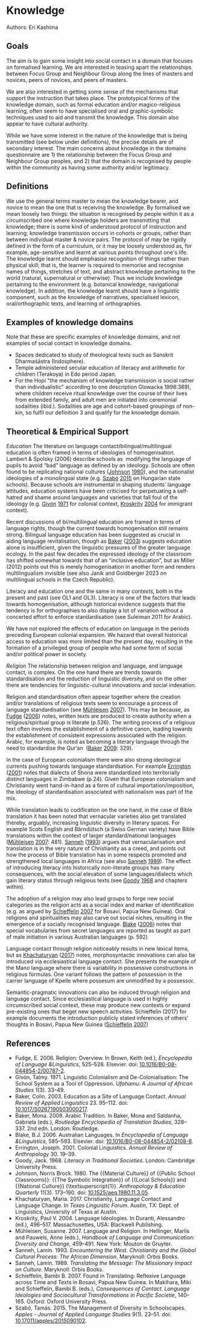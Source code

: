 # Knowledge

Authors: Eri Kashima

## Goals

The aim is to gain some insight into social contact in a domain that focuses on formalised learning. We are interested in teasing apart the relationships between Focus Group and Neighbour Group along the lines of masters and novices, peers of novices, and peers of masters.

We are also interested in getting some sense of the mechanisms that support the instruction that takes place. The prototypical forms of the knowledge domain, such as formal education and/or magico-religious learning, often seem to have specialised oral and graphic-symbolic techniques used to aid and transmit the knowledge. This domain also appear to have cultural authority.

While we have some interest in the nature of the knowledge that is being transmitted (see below under definitions), the precise details are of secondary interest. The main concerns about knowledge in the domains questionnaire are 1) the relationship between the Focus Group and Neighbour Group peoples, and 2) that the domain is recognised by people within the community as having some authority and/or legitimacy.

## Definitions

We use the general terms master to mean the knowledge bearer, and novice to mean the one that is receiving the knowledge.
By formalised we mean loosely two things:
the situation is recognised by people within it as a circumscribed one where knowledge holders are transmitting that knowledge;
there is some kind of understood protocol of instruction and learning;
knowledge transmission occurs in cohorts or groups, rather than between individual master & novice pairs.
The protocol of may be rigidly defined in the form of a curriculum, or it may be loosely understood as, for example, age-sensitive and learnt at various points throughout one's life.
The knowledge learnt should emphasise recognition of things rather than physical skill; that is, the learner is required to memorise and recognise names of things, stretches of text, and abstract knowledge pertaining to the world (natural, supernatural or otherwise). Thus we include knowledge pertaining to the environment (e.g. botanical knowledge, navigational knowledge). In addition, the knowledge learnt should have a linguistic component, such as the knowledge of narratives, specialised lexicon, oral/orthographic texts, and learning of orthographies.

## Examples of knowledge domains

Note that these are specific examples of knowledge domains, and not examples of social contact in knowledge domains.
- Spaces dedicated to study of theological texts such as Sanskrit Dharmaśāstra (Indosphere).
- Temple administered secular education of literacy and arithmetic for children (Terakoya) in Edo period Japan.
- For the Hopi "the mechanism of knowledge transmission is social rather than individualistic" according to one description Glowacka 1998:389), where children receive ritual knowledge over the course of their lives from extended family, and adult men are initiated into ceremonial sodalities (ibid.). Sodalities are age and cohort-based groupings of non-kin, so fulfil our definition 3 and qualify for the knowledge domain.

## Theoretical & Empirical Support

_Education_
The literature on language contact/bilingual/multilingual education is often framed in terms of ideologies of homogenisation. Lambert & Spolsky (2006) describe schools as  modifying the language of pupils to avoid “bad” language as defined by an ideology. Schools are often found to be replicating national cultures ([Johnson](#source-Johnson1980) [1980](#source-Johnson1980)), and the nationalist ideologies of a monolingual state (e.g. [Szabó](#source-Szabo2015) [2015](#source-Szabo2015) on Hungarian state schools). Because schools are instrumental in shaping students’ language attitudes, education systems have been criticised for perpetuating a self-hatred and shame around languages and varieties that fall foul of the ideology (e.g. [Givón](#source-Givon1971) [1971](#source-Givon1971) for colonial context, [Kroskrity](#source-Kroskrity2004) [2004](#source-Kroskrity2004) for immigrant context).

Recent discussions of bi/multilingual education are framed in terms of language rights, though the current towards homogenisation still remains strong. Bilingual language education has been suggested as crucial in aiding language revitalisation, though as [Baker](#source-Baker2003) ([2003](#source-Baker2003)) suggests education alone is insufficient, given the linguistic pressures of the greater language ecology. In the past few decades the expressed ideology of the classroom has shifted somewhat towards that of an “inclusive education”, but as Miller (2012) points out this is merely homogenisation in another form and renders multilingualism invisible (see also Janík and Goldberger 2023 on multilingual schools in the Czech Republic).

Literacy and education one and the same in many contexts, both in the present and past (see OL1 and OL3). Literacy is one of the factors that leads towards homogenisation, although historical evidence suggests that the tendency is for orthographies to also display a lot of variation without a concerted effort to enforce standardisation (see Suleiman 2011 for Arabic).

We have not explored the effects of education on language in the periods preceding European colonial expansion. We hazard that overall historical access to education was more limited than the present day, resulting in the formation of a privileged group of people who had some form of social and/or political power in society.

_Religion_
The relationship between religion and language, and language contact, is complex. On the one hand there are trends towards standardisation and the reduction of linguistic diversity, and on the other there are tendencies for linguistic-cultural innovations and social indexation.

Religion and standardisation often appear together where the creation and/or translations of religious texts seem to encourage a process of language standardisation (see [Mühleisen](#source-Muhleisen2007) [2007](#source-Muhleisen2007)). This may be because, as [Fudge](#source-Fudge2006) ([2006](#source-Fudge2006)) notes, written texts are produced to create authority when a religious/spiritual group is literate (p.526). The writing process of a religious text often involves the establishment of a definitive canon, leading towards the establishment of consistent expressions associated with the religion. Arabic, for example, is noted as becoming a literary language through the need to standardise the Qur’an  ([Baker](#source-Baker2009) [2009](#source-Baker2009): 329).

In the case of European colonialism there were also strong ideological currents pushing towards language standardsation. For example [Errington](#source-Errington2001) ([2001](#source-Errington2001)) notes that dialects of Shona were standardized into territorially distinct languages in Zimbabwe (p.24). Given that European colonialism and Christianity went hand-in-hand as a form of cultural importation/imposition, the ideology of standardisation associated with nationalism was part of the mix.

While translation leads to codification on the one hand, in the case of Bible translation it has been noted that vernacular varieties also get translated thereby, arguably, increasing linguistic diversity in literary spaces. For example Scots English and Bärndütsch (a Swiss German variety) have Bible translations within the context of larger standard/national languages ([Mühleisen](#source-Muhleisen2007) [2007](#source-Muhleisen2007): 481). [Sanneh](#source-Sanneh1993) ([1993](#source-Sanneh1993)) argues that vernacularisation and translation is in the very nature of Christianity as a creed, and points out how the process of Bible translation has in some respects promoted and strengthened local languages in Africa (see also [Sanneh](#source-Sanneh1989) [1989](#source-Sanneh1989)). The effect of introducing literacy into historically non-literate groups has many consequences, with the social elevation of some languages/dialects which gain literary status through religious texts (see [Goody](#source-Goody1968) [1968](#source-Goody1968) and chapters within).

The adoption of a religion may also lead groups to forge new social categories as the religion acts as a social index and marker of identification (e.g. as argued by [Schieffelin](#source-Schieffelin2007) [2007](#source-Schieffelin2007) for Bosavi, Papua New Guinea). Oral religions and spiritualities may also carve out social niches, resulting in the emergence of a socially recognised language. [Blake](#source-Blake2006) ([2006](#source-Blake2006)) notes that special vocabularies from secret languages are reported as taught as part of male initiation in various Australian languages (p. 592)

Language contact through religion noticeably results in new lexical items, but as [Khachaturyan](#source-Khachaturyan2017) ([2017](#source-Khachaturyan2017)) notes, morphosyntactic innovations can also be introduced via ecclesiastical language contact. She presents the example of the Mano language where there is variability in possessive constructions in religious formulas. One variant follows the pattern of possession in the carrier language of Kpelle where possesum are unmodified by a possessor.

Semantic-pragmatic innovations can also be induced through religion and language contact. Since ecclesiastical language is used in highly circumscribed social context, these may produce new contexts or expand pre-existing ones that beget new speech activities. Schieffelin (2017) for example documents the introduction publicly stated inferences of others' thoughts in Bosavi, Papua New Guinea ([Schieffelin](#source-Schieffelin2007) [2007](#source-Schieffelin2007))

## References

- <a id="source-Fudge2006"> </a>Fudge, E. 2006. Religion: Overview. In Brown, Keith (ed.), _Encyclopedia of Language &Linguistics_, 525–528. Elsevier. doi: [10.1016/B0-08-044854-2/00787-2](https://doi.org/10.1016/B0-08-044854-2/00787-2).
- <a id="source-Givon1971"> </a>Givón, Talmy. 1971. Linguistic Colonialism and De-Colonialisation: The School System as a Tool of Oppression. _Ufahamu: A Journal of African Studies_ 1(3). 33–49.
- <a id="source-Baker2003"> </a>Baker, Colin. 2003. Education as a Site of Language Contact. _Annual Review of Applied Linguistics_ 23. 95–112. doi: [10.1017/S0267190503000217](https://doi.org/10.1017/S0267190503000217).
- <a id="source-Baker2009"> </a>Baker, Mona. 2009. Arabic Tradition. In Baker, Mona and Saldanha, Gabriela (eds.), _Routledge Encyclopedia of Translation Studies_, 328–337. 2nd edn. London: Routledge.
- <a id="source-Blake2006"> </a>Blake, B.J. 2006. Australian Languages. In _Encyclopedia of Language &Linguistics_, 585–593. Elsevier. doi: [10.1016/B0-08-044854-2/02108-8](https://doi.org/10.1016/B0-08-044854-2/02108-8).
- <a id="source-Errington2001"> </a>Errington, Joseph. 2001. Colonial Linguistics. _Annual Review of Anthropology_ 30. 19–39.
- <a id="source-Goody1968"> </a>Goody, Jack. 1968. _Literacy in Traditional Societies_. London: Cambridge University Press.
- <a id="source-Johnson1980"> </a>Johnson, Norris Brock. 1980. The {{Material Culture}} of {{Public School Classrooms}}: {{The Symbolic Integration}} of {{Local Schools}} and {{National Culture}} {\textsuperscript{1}}. _Anthropology \& Education Quarterly_ 11(3). 173–190. doi: [10.1525/aeq.1980.11.3.05](https://doi.org/10.1525/aeq.1980.11.3.05).
- <a id="source-Khachaturyan2017"> </a>Khachaturyan, Maria. 2017. Christianity, Language Contact and Language Change. In _Texas Linguistic Forum_. Austin, TX: Dept. of Linguistics, University of Texas at Austin.
- <a id="source-Kroskrity2004"> </a>Kroskrity, Paul V. 2004. Language Ideologies. In Duranti, Alessandro (ed.), 496–517. Massachusettes, USA: Blackwell Publishing.
- <a id="source-Muhleisen2007"> </a>Mühleisen, Susanne. 2007. Language and Religion. In Hellinger, Marlis and Pauwels, Anne (eds.), _Handbook of Language and Communication: Diversity and Change_, 459–491. New York: Mouton de Gruyter.
- <a id="source-Sanneh1993"> </a>Sanneh, Lamin. 1993. _Encountering the West. Christianity and the Global Cultural Process: The African Dimension_. Maryknoll: Orbis Books.
- <a id="source-Sanneh1989"> </a>Sanneh, Lamin. 1989. _Translating the Message: The Missionary Impact on Culture_. Maryknoll: Orbis Books.
- <a id="source-Schieffelin2007"> </a>Schieffelin, Bambi B. 2007. Found in Translating: Reflexive Language across Time and Texts in Bosavi, Papua New Guinea. In Makihara, Miki and Schieffelin, Bambi B. (eds.), _Consequences of Contact. Language Ideologies and Sociocultural Transformations in Pacific Societie_, 140–165. Oxford: Oxford University Press.
- <a id="source-Szabo2015"> </a>Szabó, Tamás. 2015. The Management of Diversity in Schoolscapes. _Apples - Journal of Applied Language Studies_ 9(1). 23–51. doi: [10.17011/apples/2015090102](https://doi.org/10.17011/apples/2015090102).
